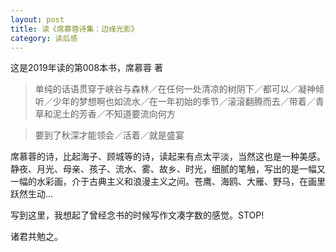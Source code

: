 ```yaml
---
layout: post
title: 读《席慕蓉诗集：边缘光影》
category: 读后感
---
```

这是2019年读的第008本书，席慕蓉 著

>单纯的话语贯穿于峡谷与森林／在任何一处清凉的树阴下／都可以／凝神倾听／少年的梦想啊也如流水／在一年初始的季节／滚滚翻腾而去／带着／青草和泥土的芳香／不知道要流向何方

>要到了秋深才能领会／活着／就是盛宴

席慕蓉的诗，比起海子、顾城等的诗，读起来有点太平淡，当然这也是一种美感。静夜、月光、母亲、孩子、流水、雾、故乡、时光，细腻的笔触，写出的是一幅又一幅的水彩画，介于古典主义和浪漫主义之间。苍鹰、海鸥、大雁、野马，在画里跃然生动...

写到这里，我想起了曾经念书的时候写作文凑字数的感觉。STOP!

诸君共勉之。

